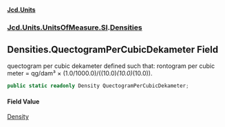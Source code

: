 #### [Jcd.Units](index 'index')
### [Jcd.Units.UnitsOfMeasure.SI](Jcd.Units.UnitsOfMeasure.SI 'Jcd.Units.UnitsOfMeasure.SI').[Densities](Densities 'Jcd.Units.UnitsOfMeasure.SI.Densities')

## Densities.QuectogramPerCubicDekameter Field

quectogram per cubic dekameter defined such that: rontogram per cubic meter = qg/dam³ ×
(1.0/1000.0)/((10.0)*(10.0)*(10.0)).

```csharp
public static readonly Density QuectogramPerCubicDekameter;
```

#### Field Value
[Density](Density 'Jcd.Units.UnitTypes.Density')